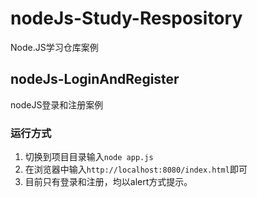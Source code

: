 # nodeJs-Study-Respository

Node.JS学习仓库案例

## nodeJs-LoginAndRegister

nodeJS登录和注册案例

### 运行方式

1. 切换到项目目录输入``` node app.js ```
2. 在浏览器中输入``` http://localhost:8080/index.html ```即可
3. 目前只有登录和注册，均以alert方式提示。